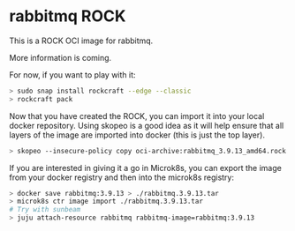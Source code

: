 # rabbitmq ROCK

This is a ROCK OCI image for rabbitmq.

More information is coming.

For now, if you want to play with it:

```bash
> sudo snap install rockcraft --edge --classic
> rockcraft pack
```

Now that you have created the ROCK, you can import it into
your local docker repository. Using skopeo is a good idea as
it will help ensure that all layers of the image are imported
into docker (this is just the top layer).

```bash
> skopeo --insecure-policy copy oci-archive:rabbitmq_3.9.13_amd64.rock docker-daemon:rabbitmq:3.9.13
```

If you are interested in giving it a go in Microk8s, you can
export the image from your docker registry and then into the
microk8s registry:

```bash
> docker save rabbitmq:3.9.13 > ./rabbitmq.3.9.13.tar
> microk8s ctr image import ./rabbitmq.3.9.13.tar
# Try with sunbeam
> juju attach-resource rabbitmq rabbitmq-image=rabbitmq:3.9.13
```
